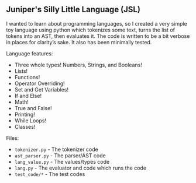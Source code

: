 ## Juniper's Silly Little Language (JSL)

I wanted to learn about programming languages, so I created a very simple toy language using python which tokenizes some text, turns the list of tokens into an AST, then evaluates it. The code is written to be a bit verbose in places for clarity’s sake. It also has been minimally tested.

Language features:
* Three whole types! Numbers, Strings, and Booleans!
* Lists!
* Functions!
* Operator Overriding!
* Set and Get Variables!
* If and Else!
* Math!
* True and False!
* Printing!
* While Loops!
* Classes!

Files:
* `tokenizer.py` - The tokenizer code
* `ast_parser.py` - The parser/AST code
* `lang_value.py` - The values/types code
* `lang.py` - The evaluator and code which runs the code
* `test_code/*` - The test codes